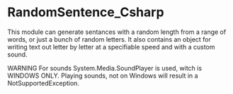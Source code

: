 # RandomSentence_Csharp
This module can generate sentances with a random length from a range of words, or just a bunch of random letters.
It also contains an object for writing text out letter by letter at a specifiable speed and with a custom sound.

WARNING
For sounds System.Media.SoundPlayer is used, witch is WINDOWS ONLY.
Playing sounds, not on Windows will result in a NotSupportedException.
